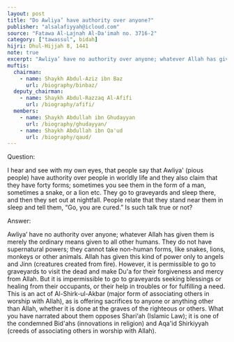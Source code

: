 ```yaml
---
layout: post
title: "Do Awliya’ have authority over anyone?"
publisher: "alsalafiyyah@icloud.com"
source: "Fatawa Al-Lajnah Al-Da'imah no. 3716-2"
category: ["tawassul", bidah]
hijri: Dhul-Hijjah 8, 1441
note: true
excerpt: "Awliya’ have no authority over anyone; whatever Allah has given them is merely the ordinary means given to all other humans. They do not have supernatural powers; they cannot take non-human forms, like snakes, lions, monkeys or other animals."
muftis:
  chairman: 
    - name: Shaykh Abdul-Aziz ibn Baz
      url: /biography/binbaz/
  deputy_chairman:
    - name: Shaykh Abdul-Razzaq Al-Afifi
      url: /biography/afifi/
  members: 
    - name: Shaykh Abdullah ibn Ghudayyan
      url: /biography/ghudayyan/
    - name: Shaykh Abdullah ibn Qa'ud
      url: /biography/qaud/
---
```


Question: 

I hear and see with my own eyes, that people say that Awliya' (pious people) have authority over people in worldly life and they also claim that they have forty forms; sometimes you see them in the form of a man, sometimes a snake, or a lion etc. They go to graveyards and sleep there, and then they set out at nightfall. People relate that they stand near them in sleep and tell them, “Go, you are cured.” Is such talk true or not?

Answer:

Awliya’ have no authority over anyone; whatever Allah has given them is merely the ordinary means given to all other humans. They do not have supernatural powers; they cannot take non-human forms, like snakes, lions, monkeys or other animals. Allah has given this kind of power only to angels and Jinn (creatures created from fire). However, it is permissible to go to graveyards to visit the dead and make Du'a for their forgiveness and mercy from Allah. But it is impermissible to go to graveyards seeking blessings or healing from their occupants, or their help in troubles or for fulfilling a need. This is an act of Al-Shirk-ul-Akbar (major form of associating others in worship with Allah), as is offering sacrifices to anyone or anything other than Allah, whether it is done at the graves of the righteous or others. What you have narrated about them opposes Shari‘ah (Islamic Law); it is one of the condemned Bid'ahs (innovations in religion) and Aqa'id Shirkiyyah (creeds of associating others in worship with Allah).
